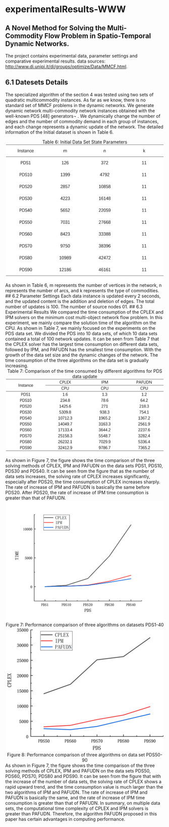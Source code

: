 # experimentalResults-WWW
## A Novel Method for Solving the Multi-Commodity Flow Problem in Spatio-Temporal Dynamic Networks. 
The project contains experimental data, parameter settings and comparative experimental results.
data sources:  http://www.di.unipi.it/di/groups/optimize/Data/MMCF.html.
## 6.1 Datesets Details
  The specialized algorithm of the section 4 was tested using two sets of quadratic multicommodity instances. As far as we know, there is no standard set of MMCF problems in the dynamic networks. We generate dynamic network multi-commodity network instances obtained with the well-known PDS [48] generators¬ . We dynamically change the number of edges and the number of commodity demand in each group of instances, and each change represents a dynamic update of the network. The detailed information of the Initial dataset is shown in Table 6.
<div align=center>Table 6:  Initial Data Set State Parameters</div>
<div align=center><img src="https://github.com/fanhuilong110/experimentalResults-WWW/blob/main/dataset.png" width="500" height="434" /></div>
  As shown in Table 6, m represents the number of vertices in the network, n represents the number of arcs, and k represents the type of commodities.
## 6.2 Parameter Settings
  Each data instance is updated every 2 seconds, and the updated content is the addition and deletion of edges. The total number of updates is 100. The number of source nodes 0<s<10, the number of sink points 0<d<20, the number of each commodity demanded by the source node n>1.
## 6.3 Experimental Results
  We compared the time consumption of the CPLEX and IPM solvers on the minimum cost multi-object network flow problem. In this experiment, we mainly compare the solution time of the algorithm on the CPU. As shown in Table 7, we mainly focused on the experiments on the PDS data set. We divided the PDS into 10 data sets, of which 10 data sets contained a total of 100 network updates. It can be seen from Table 7 that the CPLEX solver has the largest time consumption on different data sets, followed by IPM, and PAFUDN has the smallest time consumption. With the growth of the data set size and the dynamic changes of the network. The time consumption of the three algorithms on the data set is gradually increasing.
<div align=center>Table 7:  Comparison of the time consumed by different algorithms for PDS data update</div>
<div align=center><img src="https://github.com/fanhuilong110/experimentalResults-WWW/blob/main/result.png" width="500" height="246" /></div>
  As shown in Figure 7, the figure shows the time comparison of the three solving methods of CPLEX, IPM and PAFUDN on the data sets PDS1, PDS10, PDS30 and PDS40. It can be seen from the figure that as the number of data sets increases, the solving rate of CPLEX increases significantly, especially after PDS20, the time consumption of CPLEX increases sharply. The rate of increase of IPM and PAFUDN is basically the same before PDS20. After PDS20, the rate of increase of IPM time consumption is greater than that of PAFUDN.

<div align=center><img src="https://github.com/fanhuilong110/experimentalResults-WWW/blob/main/RS1.png" width="500" height="382" /></div>
<div align=center>Figure 7: Performance comparison of three algorithms on datasets PDS1-40</div>

<div align=center><img src="https://github.com/fanhuilong110/experimentalResults-WWW/blob/main/RS2.png" width="500" height="392" /></div>
<div align=center>Figure 8: Performance comparison of three algorithms on data set PDS50-90</div>
  As shown in Figure 7, the figure shows the time comparison of the three solving methods of CPLEX, IPM and PAFUDN on the data sets PDS50, PDS60, PDS70, PDS80 and PDS90. It can be seen from the figure that with the increase of the number of data sets, the solving rate of CPLEX shows a rapid upward trend, and the time consumption value is much larger than the two algorithms of IPM and PAFUDN. The rate of increase of IPM and PAFUDN is basically the same, and the rate of increase of IPM time consumption is greater than that of PAFUDN.
  In summary, on multiple data sets, the computational time complexity of CPLEX and IPM solvers is greater than PAFUDN. Therefore, the algorithm PAFUDN proposed in this paper has certain advantages in computing performance.

